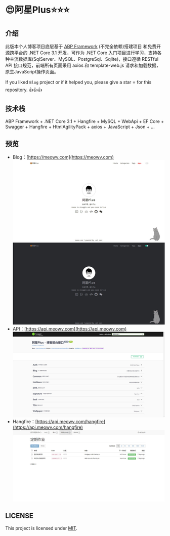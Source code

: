 # 😍阿星Plus⭐⭐⭐

## 介绍

此版本个人博客项目底层基于 [ABP Framework](http://abp.io/) (不完全依赖)搭建项目 和免费开源跨平台的 .NET Core 3.1 开发，可作为 .NET Core 入门项目进行学习，支持各种主流数据库(SqlServer、MySQL、PostgreSql、Sqlite)，接口遵循 RESTful API 接口规范，前端所有页面采用 axios 和 template-web.js 请求和加载数据，原生JavaScript操作页面。

If you liked `Blog` project or if it helped you, please give a star ⭐️ for this repository. 👍👍👍

## 技术栈

ABP Framework + .NET Core 3.1 + Hangfire + MySQL + WebApi + EF Core + Swagger + Hangfire + HtmlAgilityPack + axios + JavaScript + Json + ...

## 预览

- Blog：[https://meowv.com](https://meowv.com)
![white](static/white.jpg)
![black](static/black.jpg)
- API：[https://api.meowv.com](https://api.meowv.com)
![api](static/api.jpg)
- Hangfire：[https://api.meowv.com/hangfire](https://api.meowv.com/hangfire)
![hangfire](static/hangfire.jpg)

## LICENSE

This project is licensed under [MIT](LICENSE).

